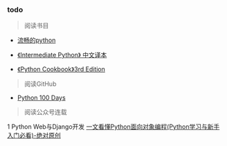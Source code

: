 ### todo

> 阅读书目

- [流畅的python](https://github.com/silenove/python_ebook/blob/master/%E6%B5%81%E7%95%85%E7%9A%84python.pdf)

- [《Intermediate Python》 中文译本](https://eastlakeside.gitbooks.io/interpy-zh/content/)

- [《Python Cookbook》3rd Edition](https://python3-cookbook.readthedocs.io/zh_CN/latest/)

> 阅读GitHub

- [Python 100 Days](https://github.com/jackfrued/Python-100-Days)

> 阅读公众号连载

 1 Python Web与Django开发
[一文看懂Python面向对象编程(Python学习与新手入门必看)-绝对原创](https://mp.weixin.qq.com/s?__biz=MjM5OTMyODA4Nw==&mid=2247483689&idx=1&sn=3c6e345f0dc083450a034a292abcdcba&chksm=a73c6111904be8070fda0c5e64f9263193936aa9e80da13f0f8d77ad6559b431b4d576c0095c&mpshare=1&scene=1&srcid=0402b2ShNClc0YFHwlnDGDvU&pass_ticket=MhlKLh55OsRRSHbpKD7tWdrfKUW9wTp8QfDUV2JYMXoefIdDfmdQ6FdzEfnqc1Uy#rd)
